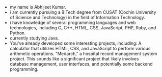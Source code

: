 - my name is Abhijeet Kumar.
- i am currently pursuing a B.Tech degree from CUSAT (Cochin University of Science and Technology) in the field of Information Technology.
- i have knowledge of several programming languages and web technologies, including C, C++, HTML, CSS, JavaScript, PHP, Ruby, and Python.
- currently studying Java.
- You've already developed some interesting projects, including:
    A calculator that utilizes HTML, CSS, and JavaScript to perform various arithmetic operations.
    "Medarch," a hospital record management system project. This sounds like a significant project that likely involves database management, user interfaces, and potentially some backend programming.

